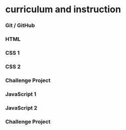 <h1>curriculum and instruction</h1>

### Git / GitHub

### HTML

### CSS 1

### CSS 2

### Challenge Project

### JavaScript 1

### JavaScript 2

### Challenge Project


